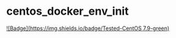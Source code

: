 # centos_docker_env_init

[![Badge](https://img.shields.io/badge/Tested-CentOS 7.9-green)](https://github.com/surichard/centos_env_init)


